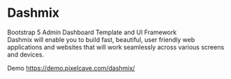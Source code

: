 # Dashmix 
Bootstrap 5 Admin Dashboard Template and UI Framework  
Dashmix will enable you to build fast, beautiful, user friendly web applications and websites that will work seamlessly across various screens and devices.

Demo https://demo.pixelcave.com/dashmix/
